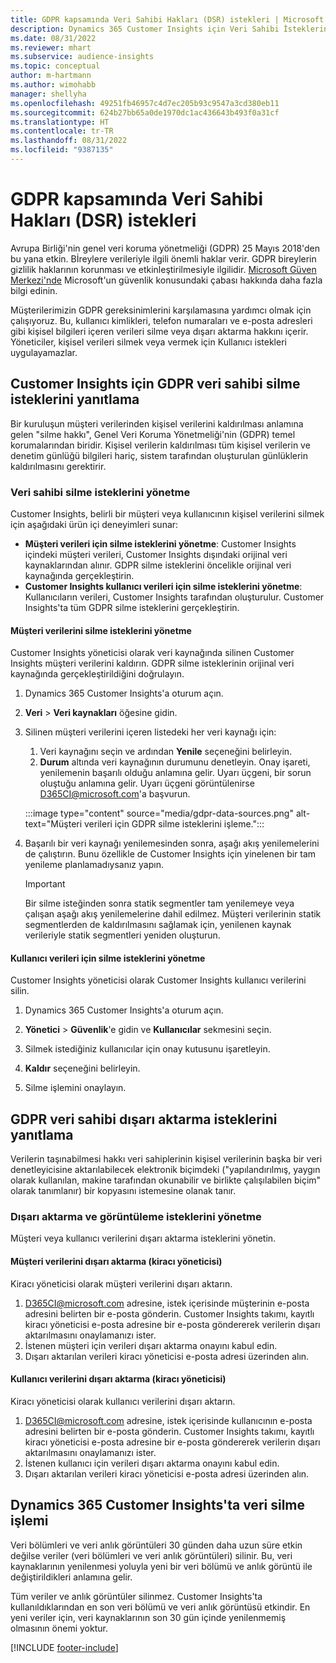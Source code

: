 ```yaml
---
title: GDPR kapsamında Veri Sahibi Hakları (DSR) istekleri | Microsoft Docs
description: Dynamics 365 Customer Insights için Veri Sahibi İsteklerinin yanıtlanması.
ms.date: 08/31/2022
ms.reviewer: mhart
ms.subservice: audience-insights
ms.topic: conceptual
author: m-hartmann
ms.author: wimohabb
manager: shellyha
ms.openlocfilehash: 49251fb46957c4d7ec205b93c9547a3cd380eb11
ms.sourcegitcommit: 624b27bb65a0de1970dc1ac436643b493f0a31cf
ms.translationtype: HT
ms.contentlocale: tr-TR
ms.lasthandoff: 08/31/2022
ms.locfileid: "9387135"
---
```

# <a name="data-subject-rights-dsr-requests-under-gdpr"></a>GDPR kapsamında Veri Sahibi Hakları (DSR) istekleri

Avrupa Birliği'nin genel veri koruma yönetmeliği (GDPR) 25 Mayıs 2018'den bu yana etkin. Bİreylere verileriyle ilgili önemli haklar verir. GDPR bireylerin gizlilik haklarının korunması ve etkinleştirilmesiyle ilgilidir. [Microsoft Güven Merkezi'nde](https://www.microsoft.com/trust-center) Microsoft'un güvenlik konusundaki çabası hakkında daha fazla bilgi edinin.

Müşterilerimizin GDPR gereksinimlerini karşılamasına yardımcı olmak için çalışıyoruz. Bu, kullanıcı kimlikleri, telefon numaraları ve e-posta adresleri gibi kişisel bilgileri içeren verileri silme veya dışarı aktarma hakkını içerir. Yöneticiler, kişisel verileri silmek veya vermek için Kullanıcı istekleri uygulayamazlar.

## <a name="responding-to-gdpr-data-subject-delete-requests-for-customer-insights"></a>Customer Insights için GDPR veri sahibi silme isteklerini yanıtlama

Bir kuruluşun müşteri verilerinden kişisel verilerini kaldırılması anlamına gelen "silme hakkı", Genel Veri Koruma Yönetmeliği'nin (GDPR) temel korumalarından biridir. Kişisel verilerin kaldırılması tüm kişisel verilerin ve denetim günlüğü bilgileri hariç, sistem tarafından oluşturulan günlüklerin kaldırılmasını gerektirir.

### <a name="manage-data-subject-delete-requests"></a>Veri sahibi silme isteklerini yönetme

Customer Insights, belirli bir müşteri veya kullanıcının kişisel verilerini silmek için aşağıdaki ürün içi deneyimleri sunar:

- **Müşteri verileri için silme isteklerini yönetme**: Customer Insights içindeki müşteri verileri, Customer Insights dışındaki orijinal veri kaynaklarından alınır. GDPR silme isteklerini öncelikle orijinal veri kaynağında gerçekleştirin.
- **Customer Insights kullanıcı verileri için silme isteklerini yönetme**: Kullanıcıların verileri, Customer Insights tarafından oluşturulur. Customer Insights'ta tüm GDPR silme isteklerini gerçekleştirin.

#### <a name="manage-requests-to-delete-customer-data"></a>Müşteri verilerini silme isteklerini yönetme

Customer Insights yöneticisi olarak veri kaynağında silinen Customer Insights müşteri verilerini kaldırın. GDPR silme isteklerinin orijinal veri kaynağında gerçekleştirildiğini doğrulayın.

1. Dynamics 365 Customer Insights'a oturum açın.

1. **Veri** > **Veri kaynakları** öğesine gidin.

1. Silinen müşteri verilerini içeren listedeki her veri kaynağı için:
   1. Veri kaynağını seçin ve ardından **Yenile** seçeneğini belirleyin.
   1. **Durum** altında veri kaynağının durumunu denetleyin. Onay işareti, yenilemenin başarılı olduğu anlamına gelir. Uyarı üçgeni, bir sorun oluştuğu anlamına gelir. Uyarı üçgeni görüntülenirse D365CI@microsoft.com'a başvurun.

   :::image type="content" source="media/gdpr-data-sources.png" alt-text="Müşteri verileri için GDPR silme isteklerini işleme.":::

1. Başarılı bir veri kaynağı yenilemesinden sonra, aşağı akış yenilemelerini de çalıştırın. Bunu özellikle de Customer Insights için yinelenen bir tam yenileme planlamadıysanız yapın.

   > [!IMPORTANT]
   > Bir silme isteğinden sonra statik segmentler tam yenilemeye veya çalışan aşağı akış yenilemelerine dahil edilmez. Müşteri verilerinin statik segmentlerden de kaldırılmasını sağlamak için, yenilenen kaynak verileriyle statik segmentleri yeniden oluşturun.

#### <a name="manage-delete-requests-for-user-data"></a>Kullanıcı verileri için silme isteklerini yönetme

Customer Insights yöneticisi olarak Customer Insights kullanıcı verilerini silin.

1. Dynamics 365 Customer Insights'a oturum açın.

1. **Yönetici** > **Güvenlik**'e gidin ve **Kullanıcılar** sekmesini seçin.

1. Silmek istediğiniz kullanıcılar için onay kutusunu işaretleyin.

1. **Kaldır** seçeneğini belirleyin.

1. Silme işlemini onaylayın.

## <a name="responding-to-gdpr-data-subject-export-requests"></a>GDPR veri sahibi dışarı aktarma isteklerini yanıtlama

Verilerin taşınabilmesi hakkı veri sahiplerinin kişisel verilerinin başka bir veri denetleyicisine aktarılabilecek elektronik biçimdeki ("yapılandırılmış, yaygın olarak kullanılan, makine tarafından okunabilir ve birlikte çalışılabilen biçim" olarak tanımlanır) bir kopyasını istemesine olanak tanır.

### <a name="manage-export-and-view-requests"></a>Dışarı aktarma ve görüntüleme isteklerini yönetme

Müşteri veya kullanıcı verilerini dışarı aktarma isteklerini yönetin.

#### <a name="export-customer-data-tenant-admin"></a>Müşteri verilerini dışarı aktarma (kiracı yöneticisi)

Kiracı yöneticisi olarak müşteri verilerini dışarı aktarın.

1. D365CI@microsoft.com adresine, istek içerisinde müşterinin e-posta adresini belirten bir e-posta gönderin. Customer Insights takımı, kayıtlı kiracı yöneticisi e-posta adresine bir e-posta göndererek verilerin dışarı aktarılmasını onaylamanızı ister.
2. İstenen müşteri için verileri dışarı aktarma onayını kabul edin.
3. Dışarı aktarılan verileri kiracı yöneticisi e-posta adresi üzerinden alın.

#### <a name="export-user-data-tenant-admin"></a>Kullanıcı verilerini dışarı aktarma (kiracı yöneticisi)

Kiracı yöneticisi olarak kullanıcı verilerini dışarı aktarın.

1. D365CI@microsoft.com adresine, istek içerisinde kullanıcının e-posta adresini belirten bir e-posta gönderin. Customer Insights takımı, kayıtlı kiracı yöneticisi e-posta adresine bir e-posta göndererek verilerin dışarı aktarılmasını onaylamanızı ister.
1. İstenen kullanıcı için verileri dışarı aktarma onayını kabul edin.
1. Dışarı aktarılan verileri kiracı yöneticisi e-posta adresi üzerinden alın.

## <a name="data-deletion-handling-in-dynamics-365-customer-insights"></a>Dynamics 365 Customer Insights'ta veri silme işlemi

Veri bölümleri ve veri anlık görüntüleri 30 günden daha uzun süre etkin değilse veriler (veri bölümleri ve veri anlık görüntüleri) silinir. Bu, veri kaynaklarının yenilenmesi yoluyla yeni bir veri bölümü ve anlık görüntü ile değiştirildikleri anlamına gelir.

Tüm veriler ve anlık görüntüler silinmez. Customer Insights'ta kullanıldıklarından en son veri bölümü ve veri anlık görüntüsü etkindir. En yeni veriler için, veri kaynaklarının son 30 gün içinde yenilenmemiş olmasının önemi yoktur.

[!INCLUDE [footer-include](includes/footer-banner.md)]
